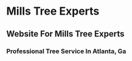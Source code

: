 # Mills Tree Experts

## Website For Mills Tree Experts

### Professional Tree Service In Atlanta, Ga
